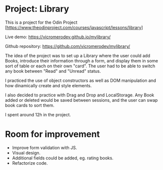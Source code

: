 # Project: Library

This is a project for the Odin Project [https://www.theodinproject.com/courses/javascript/lessons/library]

Live demo: https://vicromerodev.github.io/mylibrary/

Github repository: https://github.com/vicromerodev/mylibrary/

The idea of the project was to set up a Library where the user could add Books, introduce their information through a form,
and display them in some sort of table or each on their own "card". The user had to be able to switch any book between
"Read" and "Unread" status.

I practiced the use of object constructors as well as DOM manipulation and how dinamically create and style elements.

I also decided to practice with Drag and Drop and LocalStorage. Any Book added or deleted would be saved between sessions, 
and the user can swap book cards to sort them.

I spent around 12h in the project. 

# Room for improvement

- Improve form validation with JS.
- Visual design.
- Additional fields could be added, eg. rating books.
- Refactorize code.
